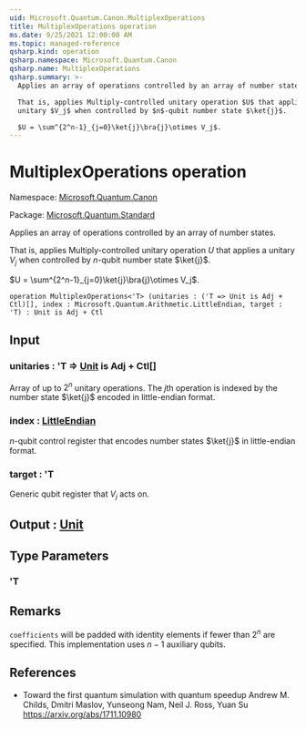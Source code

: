 ```yaml
---
uid: Microsoft.Quantum.Canon.MultiplexOperations
title: MultiplexOperations operation
ms.date: 9/25/2021 12:00:00 AM
ms.topic: managed-reference
qsharp.kind: operation
qsharp.namespace: Microsoft.Quantum.Canon
qsharp.name: MultiplexOperations
qsharp.summary: >-
  Applies an array of operations controlled by an array of number states.

  That is, applies Multiply-controlled unitary operation $U$ that applies a
  unitary $V_j$ when controlled by $n$-qubit number state $\ket{j}$.

  $U = \sum^{2^n-1}_{j=0}\ket{j}\bra{j}\otimes V_j$.
---
```


# MultiplexOperations operation

Namespace: [Microsoft.Quantum.Canon](xref:Microsoft.Quantum.Canon)

Package: [Microsoft.Quantum.Standard](https://nuget.org/packages/Microsoft.Quantum.Standard)


Applies an array of operations controlled by an array of number states.That is, applies Multiply-controlled unitary operation $U$ that applies aunitary $V_j$ when controlled by $n$-qubit number state $\ket{j}$.$U = \sum^{2^n-1}_{j=0}\ket{j}\bra{j}\otimes V_j$.

```qsharp
operation MultiplexOperations<'T> (unitaries : ('T => Unit is Adj + Ctl)[], index : Microsoft.Quantum.Arithmetic.LittleEndian, target : 'T) : Unit is Adj + Ctl
```


## Input

### unitaries : 'T => [Unit](xref:microsoft.quantum.qsharp.valueliterals#unit-literal)  is Adj + Ctl[]

Array of up to $2^n$ unitary operations. The $j$th operationis indexed by the number state $\ket{j}$ encoded in little-endian format.


### index : [LittleEndian](xref:Microsoft.Quantum.Arithmetic.LittleEndian)

$n$-qubit control register that encodes number states $\ket{j}$ inlittle-endian format.


### target : 'T

Generic qubit register that $V_j$ acts on.



## Output : [Unit](xref:microsoft.quantum.qsharp.valueliterals#unit-literal)



## Type Parameters

### 'T



## Remarks

`coefficients` will be padded with identity elements iffewer than $2^n$ are specified. This implementation uses$n - 1$ auxiliary qubits.

## References

- Toward the first quantum simulation with quantum speedup  Andrew M. Childs, Dmitri Maslov, Yunseong Nam, Neil J. Ross, Yuan Su  https://arxiv.org/abs/1711.10980
